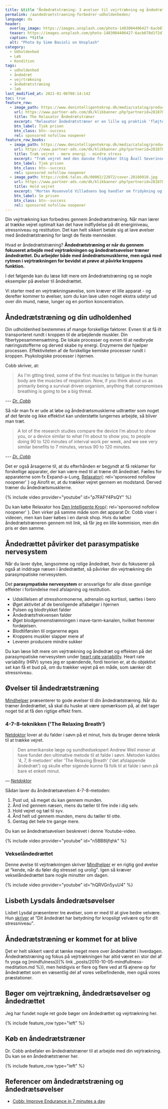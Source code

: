 ```yaml
---
title: &title "Åndedrætstræning: 3 øvelser til vejrtrækning og åndedrættet"
permalink: /aandedraetstraening-forbedrer-udholdenheden/
language: da
header:
  overlay_image: https://images.unsplash.com/photo-1483004406427-6acb078d1f2d?ixlib=rb-1.2.1&ixid=eyJhcHBfaWQiOjEyMDd9&auto=format&fit=crop&w=1650&q=80
  teaser: https://images.unsplash.com/photo-1483004406427-6acb078d1f2d?ixlib=rb-1.2.1&ixid=eyJhcHBfaWQiOjEyMDd9&auto=format&fit=crop&w=400&q=80
  caption: *title
  alt: "Photo by Sime Basioli on Unsplash"
category:
  - Udholdenhed
  - Løb
  - Kondition
tags:
  - udholdenhed
  - åndedræt
  - vejrtrækning
  - åndedrætstræning
  - løb
last_modified_at: 2021-01-06T08:14:14Z
toc: true
feature_row:
  - image_path: https://www.denintelligentekrop.dk/media/catalog/product/cache/1/image/560x/9df78eab33525d08d6e5fb8d27136e95/r/e/relaxator-aandedraetstraener-1.jpg
    url: https://www.partner-ads.com/dk/klikbanner.php?partnerid=28187&bannerid=38097&htmlurl=https://www.denintelligentekrop.dk/the-relaxator-aandedraetstraener
    title: The Relaxator Åndedrætstræner
    excerpt: "Relaxator åndedrætstræner er en lille og praktisk 'fløjte' der forbedrer dine vejrtrækningsvaner. Du kan lave åndedrætstræning bare ved at placere den i munden og derved kan du få justérbar modstand på din vejrtrækning."
    btn_label: Tjek prisen
    btn_class: btn--success
    rel: sponsored nofollow noopener
feature_row_books:
  - image_path: https://www.denintelligentekrop.dk/media/catalog/product/cache/1/image/560x/9df78eab33525d08d6e5fb8d27136e95/r/e/relaxator-aandedraetstraener-1.jpg
    url: https://www.partner-ads.com/dk/klikbanner.php?partnerid=28187&bannerid=38097&htmlurl=https://www.denintelligentekrop.dk/traek-vejret-mere-energi-mindre-stress
    title: Træk vejret - mere energi - mindre stress
    excerpt: "Træk vejret med den danske fridykker Stig Åvall Severinsen kommer bredt omkring brugen af åndedrættet ift. fridykning og hverdagsliv. bogen er skrevet med baggrund i fridykning og yoga - og med Stigs mange års erfaring med professionelt brug af åndedrættet."
    btn_label: Tjek prisen
    btn_class: btn--success
    rel: sponsored nofollow noopener
  - image_path: https://cdn6.tales.dk/00002/22072/cover.20160910.jpg
    url: https://www.partner-ads.com/dk/klikbanner.php?partnerid=28187&bannerid=55158&htmlurl=https://tales.dk/hold-vejret-en-bog-om-fridykning_morten-rosenvold-villadsen_9788799089758
    title: Hold vejret
    excerpt: "Morten Rosenvold Villadsens bog handler om fridykning og om at lære teknikker i forhold til åndedrættet og vejrtrækningn. Lær også om mental og fysisk træning og få det illustreret med fremragende fotos af nogle af verdens bedste undervandsfotografer."
    btn_label: Se prisen
    btn_class: btn--success
    rel: sponsored nofollow noopener
---
```


Din vejrtrækning kan forbedres gennem åndedrætstræning. Når man lærer at trække vejret optimalt kan det have indflydelse på dit energiniveau, stressniveau og restitution. Det kan helt sikkert betale sig at lave øvelser med åndedrætstræning for langt de fleste mennesker.

Hvad er åndedrætstræning? **Åndedrætstræning er når du gennem fokuseret arbejde med vejrtrækningen og åndedrætsøvelser træner åndedrættet. Du arbejder både med åndedrætsmusklerne, men også med rytmen i vejrtrækningen for bevidst at prøve at påvirke kroppens funktion.**

I det følgende kan du læse lidt mere om åndedrætstræning og se nogle eksempler på øvelser til åndedrættet.

Vi starter med en vejrtrækningsøvelse, som kræver et lille apparat - og derefter kommer to øvelser, som du kan lave uden noget ekstra udstyr ud over din mund, næse, lunger og en portion koncentration.

## Åndedrætstræning og din udholdenhed

Din udholdenhed bestemmes af mange forskellige faktorer. Evnen til at få ilt transporteret rundt i kroppen til de arbejdende muskler. Din fibertypesammensætning. De lokale processer og evnen til at nedbryde næringsstofferne og derved skabe ny energi. Enzymerne der hjælper processen. Effektiviteten af de forskellige kemiske processer rundt i kroppen. Psykologiske processer i hjernen.

Cobb skriver, at:

> As I'm gtting tired, some of the first muscles to fatigue in the human body are the muscles of respiration. Now, if you think about us as primarily being a survival driven organism, anything that compromises breathing is going to be a big threat.

--- <cite>[Dr. Cobb](https://zhealtheducation.com/blog/episode-109-improve-endurance-in-7-minutes-a-day/)</cite>

Så når man fx er ude at løbe og åndedrætsmusklerne udtrætter som noget af det første og ikke effektivt kan understøtte lungernes arbejde, så bliver man træt.

> A lot of the research studies compare the device I’m about to show you, or a device similar to what I’m about to show you, to people doing 90 to 120 minutes of interval work per week, and we see very similar benefits to 7 minutes, versus 90 to 120 minutes.

--- <cite>[Dr. Cobb](https://zhealtheducation.com/blog/episode-109-improve-endurance-in-7-minutes-a-day/)</cite>

Det er også årsagerne til, at du efterhånden er begyndt at få reklamer for forskellige apparater, der kan være med til at træne dit åndedræt. Fælles for apparaterne som fx Expand-a-Lung, [Relaxator](https://www.partner-ads.com/dk/klikbanner.php?partnerid=28187&bannerid=38097&htmlurl=https://www.denintelligentekrop.dk/the-relaxator-aandedraetstraener){: rel='sponsored nofollow noopener' } og Airofit er, at du trækker vejret gennem en modstand. Derved træner du åndedrætsmusklerne.

{% include video provider="youtube" id="p7FAFY4PsQY" %}

Du kan købe Relaxator hos [Den Intelligente Krop](https://www.partner-ads.com/dk/klikbanner.php?partnerid=28187&bannerid=38097&htmlurl=https://www.denintelligentekrop.dk/the-relaxator-aandedraetstraener){: rel='sponsored nofollow noopener' }. Den virker på samme måde som det apparat Dr. Cobb viser i videoen, men kan baer købes i en dansk shop. Hvis du køber åndedrætstræneren gennem mit link, så får jeg en lille kommision, men din pris er den samme.

## Åndedrættet påvirker det parasympatiske nervesystem

Når du laver dybe, langsomme og rolige åndedræt, hvor du fokuserer på også at inddrage næsen i åndedrættet, så påvirker din vejrtrækning din parasympatiske nervesystem.

Det **parasympatiske nervesystem** er ansvarlige for alle disse gavnlige effekter i forbindelse med afslapning og restitution.

- Udskillelsen af stresshormonerne, adrenalin og kortisol, sættes i bero
- Øget aktivitet af de beroligende alfabølger i hjernen
- Pulsen og blodtrykket falder
- Åndedrætsfrekvensen falder
- Øget blodgennemstrømningen i mave-tarm-kanalen, hvilket fremmer fordøjelsen.
- Blodtilførslen til organerne øges
- Kroppens muskler slapper mere af
- Leveren producere mindre sukker

Du kan læse lidt mere om vejrtrækning og åndedræt og effekten på det parasympatiske nervesystem under [heart rate variability](/hrv/). Heart rate variability (HRV) synes jeg er spændende, fordi teorien er, at du objektivt set kan få et bud på, om du trækker vejret på en måde, som sænker dit stressniveau.

## Øvelser til åndedrætstræning

[Mindhelper](https://mindhelper.dk/mental-fitness/traek-vejret-dybt/) præsenterer to gode øvelser til din åndedrætstræning. Når du træner åndedrættet, så skal du huske at være opmærksom på, at det tager noget tid at få den rigtige effekt frem.

### 4-7-8-teknikken ('The Relaxing Breath')

[Netdoktor](https://www.netdoktor.dk/nyheder/saadan-falder-du-i-soevn-paa-et-minut.htm) lover at du falder i søvn på et minut, hvis du bruger denne teknik til at trække vejret.

> Den amerikanske læge og sundhedsekspert Andrew Weil mener at have fundet den ultimative metode til at falde i søvn. Metoden kaldes '4, 7, 8-metoden' eller 'The Relaxing Breath' ('det afslappende åndedræt') og skulle efter sigende kunne få folk til at falde i søvn på bare et enkelt minut.

— <cite>[Netdoktor](https://www.netdoktor.dk/nyheder/saadan-falder-du-i-soevn-paa-et-minut.htm)</cite>

Sådan laver du åndedrætsøvelsen 4-7-8-metoden:

1.  Pust ud, så meget du kan gennem munden.
2.  Ånd ind gennem næsen, mens du tæller til fire inde i dig selv.
3.  Hold vejret og tæl til syv.
4.  Ånd helt ud gennem munden, mens du tæller til otte.
5.  Gentag det hele tre gange mere.

Du kan se åndedrætsøvelsen beskrevet i denne Youtube-video.

{% include video provider="youtube" id="n5BB8ljfqhk" %}

### Vekselåndedrættet

Denne øvelse til vejrtrækningen skriver [Mindhelper](https://mindhelper.dk/mental-fitness/traek-vejret-dybt/) er en rigtig god øvelse at <q>kende, når du føler dig stresset og urolig</q>. Igen så kræver vekselåndedrættet bare nogle minutter om dagen.

{% include video provider="youtube" id="hQRVGn5yuU4" %}

## Lisbeth Lysdals åndedrætsøvelser

Lisbet Lysdal præsenterer tre øvelser, som er med til at give bedre velvære. Hun [skriver](https://liseboegsted.dk/blog/dit-aandedraet-har-betydning-for-kropsligt-velvaere-og-stress-niveau) at <q>Dit åndedræt har betydning for kropsligt velvære og for dit stressniveau</q>.

## Åndedrætstræning er kommet for at blive

Det er helt sikkert værd at tænke meget mere over åndedrættet i hverdagen. Åndedrætstræning og fokus på vejrtrækningen har altid været en stor del af fx yoga og [mindfulness]({% link _posts/2010-10-05-mindfullness-meditation.md %}), men heldigvis er flere og flere ved at få øjnene op for åndedrættet som en væsentlig del af vores velbefindende, men også vores præstationer.

## Bøger om vejrtrækning, åndedrætsøvelser og åndedrættet

Jeg har fundet nogle ret gode bøger om åndedrættet og vejrtrækning her.

{% include feature_row type="left" %}

## Køb en åndedrætstræner

Dr. Cobb anbefaler en åndedrætstræner til at arbejde med din vejrtrækning. Du kan se en åndedrætstræner her.

{% include feature_row type="left" %}

## Referencer om åndedrætstræning og åndedrætsøvelser

- [Cobb: Improve Endurance in 7 minutes a day](https://zhealtheducation.com/blog/episode-109-improve-endurance-in-7-minutes-a-day/)
